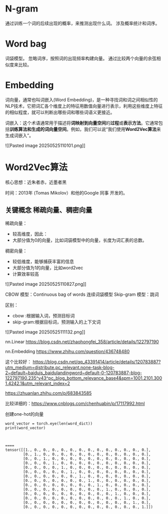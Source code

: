 # N-gram
通过训练一个词的后续出现的概率，来推测出现什么词。
涉及概率统计和词序。

# Word bag
词袋模型。
忽略词序，按照词的出现频率构建向量。
通过比较两个向量的余弦相似度来比较。


# Embedding
词向量，通常也叫词嵌入(Word Embedding)，是一种寻找词和词之间相似性的NLP技术，它把词汇各个维度上的特征用数值向量进行表示，利用这些维度上特征的相似程度，就可以判断出哪些词和哪些词语义更接近。


词嵌入：这个术语通常用于描述将**词映射到向量空间**的**过程**或**表示方法**。它通常包括**训练算法和生成的词向量空间**。例如，我们可以说“我们使用**Word2Vec算法**来生成词嵌入”​。

![[Pasted image 20250525110101.png]]

# Word2Vec算法
核心思想：近朱者赤，近墨者黑

时间：2013年 (Tomas Mikolov）和他的Google 同事 开发的。


## 关键概念 稀疏向量、稠密向量

稀疏向量：
* 较高维度，因此：
* 大部分值为0的向量，比如词袋模型中的向量，长度为词汇表的总数。

稠密向量：
* 较低维度，能够捕获丰富的信息
* 大部分值为1的向量，比如word2vec
* 计算效率较高

![[Pasted image 20250525110827.png]]


CBOW 模型：Continuous bag of words 连续词袋模型
Skip-gram 模型：跳词

区别：
* cbow :根据输入词，预测目标词
* skip-gram:根据目标词，预测输入的上下文词

![[Pasted image 20250525111132.png]]



nn.Linear
https://blog.csdn.net/zhaohongfei_358/article/details/122797190

nn.Embedding
https://www.zhihu.com/question/436748480

这个比较好：
https://blog.csdn.net/qq_43391414/article/details/120783887?utm_medium=distribute.pc_relevant.none-task-blog-2~default~baidujs_baidulandingword~default-0-120783887-blog-122797190.235^v43^pc_blog_bottom_relevance_base4&spm=1001.2101.3001.4242.1&utm_relevant_index=2

https://zhuanlan.zhihu.com/p/683843585

比较详细的：https://www.cnblogs.com/chenhuabin/p/17117992.html



创建one-hot的向量
```
word_vector = torch.eye(len(word_dict))  
print(word_vector)



====
tensor([[1., 0., 0., 0., 0., 0., 0., 0., 0., 0., 0., 0., 0., 0.],
        [0., 1., 0., 0., 0., 0., 0., 0., 0., 0., 0., 0., 0., 0.],
        [0., 0., 1., 0., 0., 0., 0., 0., 0., 0., 0., 0., 0., 0.],
        [0., 0., 0., 1., 0., 0., 0., 0., 0., 0., 0., 0., 0., 0.],
        [0., 0., 0., 0., 1., 0., 0., 0., 0., 0., 0., 0., 0., 0.],
        [0., 0., 0., 0., 0., 1., 0., 0., 0., 0., 0., 0., 0., 0.],
        [0., 0., 0., 0., 0., 0., 1., 0., 0., 0., 0., 0., 0., 0.],
        [0., 0., 0., 0., 0., 0., 0., 1., 0., 0., 0., 0., 0., 0.],
        [0., 0., 0., 0., 0., 0., 0., 0., 1., 0., 0., 0., 0., 0.],
        [0., 0., 0., 0., 0., 0., 0., 0., 0., 1., 0., 0., 0., 0.],
        [0., 0., 0., 0., 0., 0., 0., 0., 0., 0., 1., 0., 0., 0.],
        [0., 0., 0., 0., 0., 0., 0., 0., 0., 0., 0., 1., 0., 0.],
        [0., 0., 0., 0., 0., 0., 0., 0., 0., 0., 0., 0., 1., 0.],
        [0., 0., 0., 0., 0., 0., 0., 0., 0., 0., 0., 0., 0., 1.]])
```



